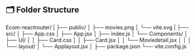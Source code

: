 

## 🗂️ Folder Structure

Ecom-reactrouter/
|
├── public/
│   ├── movies.png
│   └── vite.svg
|
├── src/
│   ├── App.css
│   ├── App.jsx
│   ├── index.js
│   └── Components/
│       ├── UI/
│       │   ├── Card.css
│       │   ├── Card.jsx
│       │   └── Moviedetail.jsx
│       │
│       └── layout/
│           └── Applayout.jsx
│
├── package.json
└── vite.config.js
